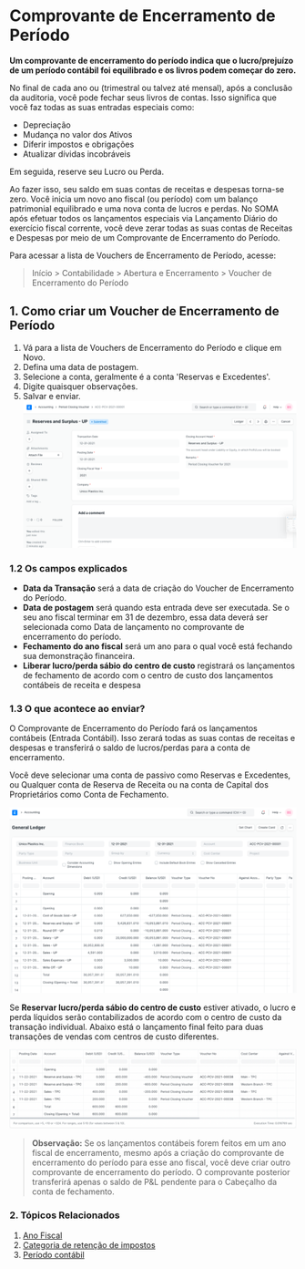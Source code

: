 # Comprovante de Encerramento de Período


**Um comprovante de encerramento do período indica que o lucro/prejuízo de um período contábil foi equilibrado e os livros podem começar do zero.**


No final de cada ano ou (trimestral ou talvez até mensal), após a conclusão da auditoria, você pode fechar seus livros de contas. Isso significa que você faz todas as suas entradas especiais como:


* Depreciação
* Mudança no valor dos Ativos
* Diferir impostos e obrigações
* Atualizar dívidas incobráveis


Em seguida, reserve seu Lucro ou Perda.


Ao fazer isso, seu saldo em suas contas de receitas e despesas torna-se zero. Você inicia um novo ano fiscal (ou período) com um balanço patrimonial equilibrado e uma nova conta de lucros e perdas. No SOMA após efetuar todos os lançamentos especiais via Lançamento Diário do exercício fiscal corrente, você deve zerar todas as suas contas de Receitas e Despesas por meio de um Comprovante de Encerramento do Período.


Para acessar a lista de Vouchers de Encerramento de Período, acesse:



> 
> Início > Contabilidade > Abertura e Encerramento > Voucher de Encerramento do Período
> 
> 
> 


## 1. Como criar um Voucher de Encerramento de Período


1. Vá para a lista de Vouchers de Encerramento do Período e clique em Novo.
2. Defina uma data de postagem.
3. Selecione a conta, geralmente é a conta 'Reservas e Excedentes'.
4. Digite quaisquer observações.
5. Salvar e enviar.
![Comprovante de fechamento de período](/files/period-closing-voucher.png)


### 1.2 Os campos explicados


* **Data da Transação** será a data de criação do Voucher de Encerramento do Período.
* **Data de postagem** será quando esta entrada deve ser executada. Se o seu ano fiscal terminar em 31 de dezembro, essa data deverá ser selecionada como Data de lançamento no comprovante de encerramento do período.
* **Fechamento do ano fiscal** será um ano para o qual você está fechando sua demonstração financeira.
* **Liberar lucro/perda sábio do centro de custo** registrará os lançamentos de fechamento de acordo com o centro de custo dos lançamentos contábeis de receita e despesa


### 1.3 O que acontece ao enviar?


O Comprovante de Encerramento do Período fará os lançamentos contábeis (Entrada Contábil). Isso zerará todas as suas contas de receitas e despesas e transferirá o saldo de lucros/perdas para a conta de encerramento.


Você deve selecionar uma conta de passivo como Reservas e Excedentes, ou Qualquer conta de Reserva de Receita ou na conta de Capital dos Proprietários como Conta de Fechamento.


![Registro de comprovante de fechamento de período](/files/period-closing-voucher-ledger.png)


Se **Reservar lucro/perda sábio do centro de custo** estiver ativado, o lucro e perda líquidos serão contabilizados de acordo com o centro de custo da transação individual. Abaixo está o lançamento final feito para duas transações de vendas com centros de custo diferentes.


![Comprovante de fechamento do período por centro de custo](/files/cost-center-wise-period-closing-voucher.png)



> 
> **Observação:** Se os lançamentos contábeis forem feitos em um ano fiscal de encerramento, mesmo após a criação do comprovante de encerramento do período para esse ano fiscal, você deve criar outro comprovante de encerramento do período. O comprovante posterior transferirá apenas o saldo de P&L pendente para o Cabeçalho da conta de fechamento.
> 
> 
> 


### 2. Tópicos Relacionados


1. [Ano Fiscal](/docs/pt/accounts/fiscal-year)
2. [Categoria de retenção de impostos](/docs/pt/accounts/tax-withholding-category)
3. [Período contábil](/docs/pt/accounts/accounting-period)
